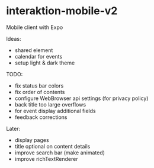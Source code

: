# interaktion-mobile-v2
Mobile client with Expo


Ideas:
- shared element
- calendar for events
- setup light & dark theme

TODO:
- fix status bar colors
- fix order of contents
- configure WebBrowser api settings (for privacy policy)
- back title too large overflows
- for event display additional fields
- feedback corrections

Later:
- display pages
- title optional on content details
- improve search bar (make animated)
- improve richTextRenderer
